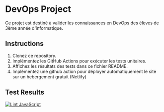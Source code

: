 # DevOps Project

Ce projet est destiné à valider les connaissances en DevOps des élèves de 3ème année d'informatique.

## Instructions

1. Clonez ce repository.
2. Implémentez les GitHub Actions pour exécuter les tests unitaires.
3. Affichez les résultats des tests dans ce fichier README.
4. Implémentez une github action pour déployer automatiquement le site sur un hebergement gratuit (Netlify)

## Test Results

[![Lint JavaScript](https://github.com/FlorianMargage/CC1-DEVOPS-3INFO/actions/workflows/node.js.yml/badge.svg?event=push)](https://github.com/FlorianMargage/CC1-DEVOPS-3INFO/actions/workflows/node.js.yml)
